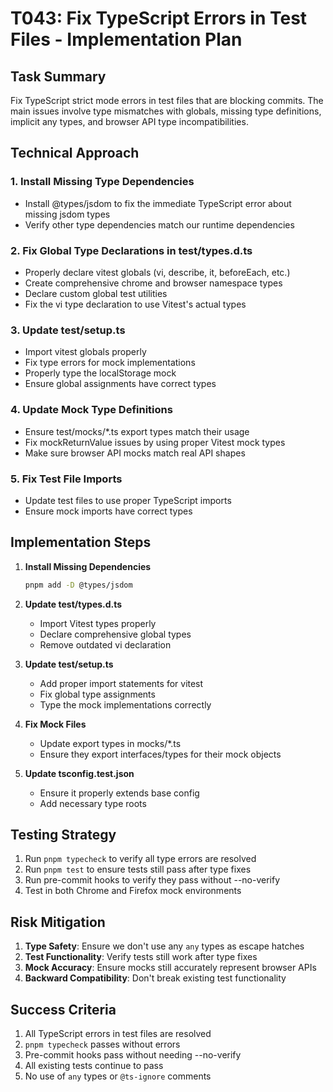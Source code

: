 # T043: Fix TypeScript Errors in Test Files - Implementation Plan

## Task Summary

Fix TypeScript strict mode errors in test files that are blocking commits. The main issues involve type mismatches with globals, missing type definitions, implicit any types, and browser API type incompatibilities.

## Technical Approach

### 1. Install Missing Type Dependencies

- Install @types/jsdom to fix the immediate TypeScript error about missing jsdom types
- Verify other type dependencies match our runtime dependencies

### 2. Fix Global Type Declarations in test/types.d.ts

- Properly declare vitest globals (vi, describe, it, beforeEach, etc.)
- Create comprehensive chrome and browser namespace types
- Declare custom global test utilities
- Fix the vi type declaration to use Vitest's actual types

### 3. Update test/setup.ts

- Import vitest globals properly
- Fix type errors for mock implementations
- Properly type the localStorage mock
- Ensure global assignments have correct types

### 4. Update Mock Type Definitions

- Ensure test/mocks/\*.ts export types match their usage
- Fix mockReturnValue issues by using proper Vitest mock types
- Make sure browser API mocks match real API shapes

### 5. Fix Test File Imports

- Update test files to use proper TypeScript imports
- Ensure mock imports have correct types

## Implementation Steps

1. **Install Missing Dependencies**

   ```bash
   pnpm add -D @types/jsdom
   ```

2. **Update test/types.d.ts**

   - Import Vitest types properly
   - Declare comprehensive global types
   - Remove outdated vi declaration

3. **Update test/setup.ts**

   - Add proper import statements for vitest
   - Fix global type assignments
   - Type the mock implementations correctly

4. **Fix Mock Files**

   - Update export types in mocks/\*.ts
   - Ensure they export interfaces/types for their mock objects

5. **Update tsconfig.test.json**
   - Ensure it properly extends base config
   - Add necessary type roots

## Testing Strategy

1. Run `pnpm typecheck` to verify all type errors are resolved
2. Run `pnpm test` to ensure tests still pass after type fixes
3. Run pre-commit hooks to verify they pass without --no-verify
4. Test in both Chrome and Firefox mock environments

## Risk Mitigation

1. **Type Safety**: Ensure we don't use any `any` types as escape hatches
2. **Test Functionality**: Verify tests still work after type fixes
3. **Mock Accuracy**: Ensure mocks still accurately represent browser APIs
4. **Backward Compatibility**: Don't break existing test functionality

## Success Criteria

1. All TypeScript errors in test files are resolved
2. `pnpm typecheck` passes without errors
3. Pre-commit hooks pass without needing --no-verify
4. All existing tests continue to pass
5. No use of `any` types or `@ts-ignore` comments
